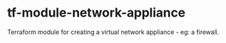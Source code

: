 # tf-module-network-appliance
Terraform module for creating a virtual network appliance - eg: a firewall. 
